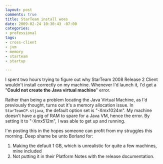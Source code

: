 ```yaml
---
layout: post
comments: true
title: StarTeam install woes
date: 2009-02-24 10:30:43 -07:00
categories:
- professional
tags:
- cross-client
- jvm
- memory
- starteam
- startup

---
```

I spent two hours trying to figure out why StarTeam 2008 Release 2 Client wouldn't install correctly on my machine. Whenever I'd launch it, I'd get a "**Could not create the Java virtual machine**" error.

Rather than being a problem locating the Java Virtual Machine, as I'd previously thought, turns out it's a memory allocation issue. In `StarTeamCP.stjava`, the default option set is "-Xmx1024m". My machine doesn't have a gig of RAM to spare for a Java VM, hence the error. By setting it to "-Xmx512m", I was able to get up and running.

I'm posting this in the hopes someone can profit from my struggles this morning. Deep shame be unto Borland for:

1) Making the default 1 GB, which is unrealistic for quite a few machines, mine included  
2) Not putting it in their Platform Notes with the release documentation.
